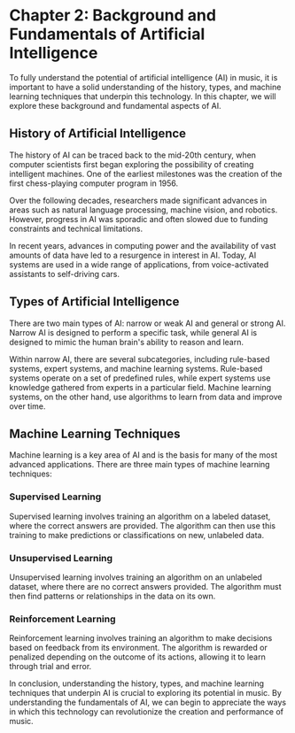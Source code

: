 Chapter 2: Background and Fundamentals of Artificial Intelligence
=================================================================

To fully understand the potential of artificial intelligence (AI) in music, it is important to have a solid understanding of the history, types, and machine learning techniques that underpin this technology. In this chapter, we will explore these background and fundamental aspects of AI.

History of Artificial Intelligence
----------------------------------

The history of AI can be traced back to the mid-20th century, when computer scientists first began exploring the possibility of creating intelligent machines. One of the earliest milestones was the creation of the first chess-playing computer program in 1956.

Over the following decades, researchers made significant advances in areas such as natural language processing, machine vision, and robotics. However, progress in AI was sporadic and often slowed due to funding constraints and technical limitations.

In recent years, advances in computing power and the availability of vast amounts of data have led to a resurgence in interest in AI. Today, AI systems are used in a wide range of applications, from voice-activated assistants to self-driving cars.

Types of Artificial Intelligence
--------------------------------

There are two main types of AI: narrow or weak AI and general or strong AI. Narrow AI is designed to perform a specific task, while general AI is designed to mimic the human brain's ability to reason and learn.

Within narrow AI, there are several subcategories, including rule-based systems, expert systems, and machine learning systems. Rule-based systems operate on a set of predefined rules, while expert systems use knowledge gathered from experts in a particular field. Machine learning systems, on the other hand, use algorithms to learn from data and improve over time.

Machine Learning Techniques
---------------------------

Machine learning is a key area of AI and is the basis for many of the most advanced applications. There are three main types of machine learning techniques:

### Supervised Learning

Supervised learning involves training an algorithm on a labeled dataset, where the correct answers are provided. The algorithm can then use this training to make predictions or classifications on new, unlabeled data.

### Unsupervised Learning

Unsupervised learning involves training an algorithm on an unlabeled dataset, where there are no correct answers provided. The algorithm must then find patterns or relationships in the data on its own.

### Reinforcement Learning

Reinforcement learning involves training an algorithm to make decisions based on feedback from its environment. The algorithm is rewarded or penalized depending on the outcome of its actions, allowing it to learn through trial and error.

In conclusion, understanding the history, types, and machine learning techniques that underpin AI is crucial to exploring its potential in music. By understanding the fundamentals of AI, we can begin to appreciate the ways in which this technology can revolutionize the creation and performance of music.
